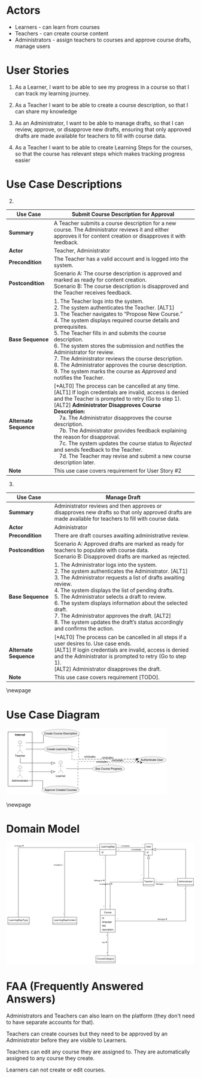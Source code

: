 # Actors

- Learners - can learn from courses
- Teachers - can create course content
- Administrators - assign teachers to courses and approve course drafts, manage users

# User Stories

1. As a Learner, I want to be able to see my progress in a course so that I can track my learning journey.
 
2. As a Teacher I want to be able to create a course description, so that I can share my knowledge

3. As an Administrator, I want to be able to manage drafts, so that I can review, approve, or disapprove new drafts, ensuring that only approved drafts are made available for teachers to fill with course data.

4. As a Teacher I want to be able to create Learning Steps for the courses, so that the course has relevant steps which makes tracking progress easier

# Use Case Descriptions

2. 
| **Use Case** | **Submit Course Description for Approval** |
|---------------|---------------------------------------------|
| **Summary** | A Teacher submits a course description for a new course. The Administrator reviews it and either approves it for content creation or disapproves it with feedback. |
| **Actor** | Teacher, Administrator |
| **Precondition** | The Teacher has a valid account and is logged into the system. |
| **Postcondition** | Scenario A: The course description is approved and marked as ready for content creation.<br>Scenario B: The course description is disapproved and the Teacher receives feedback. |
| **Base Sequence** | 1. The Teacher logs into the system.<br>2. The system authenticates the Teacher. [ALT1]<br>3. The Teacher navigates to “Propose New Course.”<br>4. The system displays required course details and prerequisites.<br>5. The Teacher fills in and submits the course description.<br>6. The system stores the submission and notifies the Administrator for review.<br>7. The Administrator reviews the course description.<br>8. The Administrator approves the course description.<br>9. The system marks the course as *Approved* and notifies the Teacher. |
| **Alternate Sequence** | [*ALT0] The process can be cancelled at any time.<br>[ALT1] If login credentials are invalid, access is denied and the Teacher is prompted to retry (Go to step 1).<br>[ALT2] **Administrator Disapproves Course Description:**<br> 7a. The Administrator disapproves the course description.<br> 7b. The Administrator provides feedback explaining the reason for disapproval.<br> 7c. The system updates the course status to *Rejected* and sends feedback to the Teacher.<br> 7d. The Teacher may revise and submit a new course description later. |
| **Note** | This use case covers requirement for User Story #2 |




3. 
| **Use Case** | **Manage Draft** |
|---------------|------------------|
| **Summary** | Administrator reviews and then approves or disapproves new drafts so that only approved drafts are made available for teachers to fill with course data. |
| **Actor** | Administrator |
| **Precondition** | There are draft courses awaiting administrative review. |
| **Postcondition** | Scenario A: Approved drafts are marked as ready for teachers to populate with course data.<br>Scenario B: Disapproved drafts are marked as rejected. |
| **Base Sequence** | 1. The Administrator logs into the system.<br>2. The system authenticates the Administrator. [ALT1]<br>3. The Administrator requests a list of drafts awaiting review.<br>4. The system displays the list of pending drafts.<br>5. The Administrator selects a draft to review.<br>6. The system displays information about the selected draft.<br>7. The Administrator approves the draft. [ALT2]<br>8. The system updates the draft’s status accordingly and confirms the action. |
| **Alternate Sequence** | [*ALT0] The process can be cancelled in all steps if a user desires to. Use case ends.<br>[ALT1] If login credentials are invalid, access is denied and the Administrator is prompted to retry (Go to step 1).<br>[ALT2] Administrator disapproves the draft. |
| **Note** | This use case covers requirement [TODO]. |

\newpage

# Use Case Diagram

![Use Case Diagram](../out/Analysis/UseCaseDiagram/UseCaseDiagram.png)

\newpage

# Domain Model

![Domain Model](../out/Analysis/DomainModel/DomainModel.png)

# FAA (Frequently Answered Answers)

Administrators and Teachers can also learn on the platform (they don't need to have separate accounts for that).

Teachers can create courses but they need to be approved by an Administrator before they are visible to Learners.

Teachers can edit any course they are assigned to. They are automatically assigned to any course they create.

Learners can not create or edit courses.